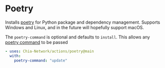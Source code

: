 # Poetry

Installs [poetry](https://python-poetry.org/) for Python package and dependency management.  Supports Windows and Linux, and in the future will hopefully support macOS.  

The `poetry-command` is optional and defaults to `install`.  This allows any [poetry command](https://python-poetry.org/docs/cli/) to be passed

```yaml
- uses: Chia-Network/actions/poetry@main
  with:
    poetry-command: "update"
```
